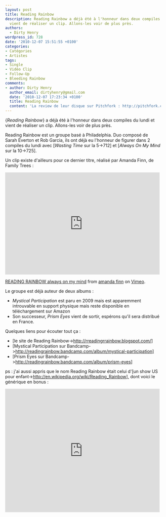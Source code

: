 ```yaml
---
layout: post
title: Reading Rainbow
description: Reading Rainbow a déjà été à l'honneur dans deux compiles du lundi et
  vient de réaliser un clip. Allons-les voir de plus près.
authors:
  - Dirty Henry
wordpress_id: 728
date: '2010-12-07 15:51:55 +0100'
categories:
- Catégories
- Artistes
tags:
- Single
- Vidéo Clip
- Follow-Up
- Bleeding Rainbow
comments:
- author: Dirty Henry
  author_email: dirtyhenry@gmail.com
  date: '2010-12-07 17:23:34 +0100'
  title: Reading Rainbow
  content: 'La review de leur disque sur Pitchfork : http://pitchfork.com/reviews/albums/14905-prism-eyes/'
---
```

{*Reading Rainbow*} a déjà été à l'honneur dans deux compiles du lundi et vient de réaliser un clip. Allons-les voir de plus près.

Reading Rainbow est un groupe basé à Philadelphia. Duo composé de Sarah Everton et Rob Garcia, ils ont déjà eu l'honneur de figurer dans 2 compiles du lundi avec [*Wasting Time* sur la 5->712] et [*Always On My Mind* sur la 10->725].

Un clip existe d'ailleurs pour ce dernier titre, réalisé par Amanda Finn, de Family Trees :

<iframe src="http://player.vimeo.com/video/17145194" width="500" height="331" frameborder="0"></iframe><p><a href="http://vimeo.com/17145194">READING RAINBOW always on my mind</a> from <a href="http://vimeo.com/user4160526">amanda finn</a> on <a href="http://vimeo.com">Vimeo</a>.</p>

Le groupe est déjà auteur de deux albums : 
- *Mystical Participation* est paru en 2009 mais est apparemment introuvable en support physique mais reste disponible en téléchargement sur Amazon
- Son successeur, *Prism Eyes* vient de sortir, espérons qu'il sera distribué en France.

Quelques liens pour écouter tout ça :
- [le site de Reading Rainbow->http://rreadingrrainbow.blogspot.com/]
- [Mystical Participation sur Bandcamp->http://readingrainbow.bandcamp.com/album/mystical-participation]
- [Prism Eyes sur Bandcamp->http://readingrainbow.bandcamp.com/album/prism-eyes]

ps : j'ai aussi appris que le nom Reading Rainbow était celui d'[un show US pour enfant->http://en.wikipedia.org/wiki/Reading_Rainbow], dont voici le générique en bonus :

<object width="500" height="400"><param name="movie" value="http://www.youtube.com/v/c6j8EiWIVZs?fs=1&hl=fr_FR"></param><param name="allowFullScreen" value="true"></param><param name="allowscriptaccess" value="always"></param><embed src="http://www.youtube.com/v/c6j8EiWIVZs?fs=1&hl=fr_FR" type="application/x-shockwave-flash" allowscriptaccess="always" allowfullscreen="true" width="500" height="400"></embed></object>
